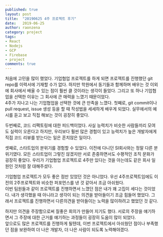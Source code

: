 ```yaml
---
published: true
layout: post
title:  "20190625 4주 프로젝트 후기"
date:   2019-06-25
author: raonzena 
category: project
tags:
- React
- Nodejs
- GCP
- Firebase
- project
comments: true
---
```


처음에 고민을 많이 했었다. 기업협업 프로젝트를 하게 되면 프로젝트를 진행했던 git repo를 이력서에 기재할 수가 없다. 하지만 학원에서 동기들과 함께하며 배우는 것 이외에 회사에서 배울 수 있는 점이 훨씬 클 것이라는 생각이 들었다. 그리고 또 하나 기업협업을 선택한 이유는 그 회사에 큰 매력을 느꼈기 때문이었다.  
4주가 지나고 나는 기업협업을 선택한 것에 큰 만족을 느꼈다. 첫째로, git commit이나 pull request, issue 생성 등을 할 때 작성법을 세세하게 배우게 되었다. 실무에서의 예시를 듣고 보고 직접 해보는 것이 굉장히 좋았다.  
  
두번째로, 코드 리팩토링에 대한 피드백이었다. 사실 능력치가 비슷한 사람들끼리 모여도 실력이 오른다고 하지만, 우리보다 훨씬 많은 경험이 있고 능력치가 높은 개발자에게 직접 코드 리뷰를 받는다는 일은 흔치않은 일이다.  
  
셋째로, 스타트업의 분위기를 경험할 수 있었다. 이전에 다니던 SI회사와는 정말 다른 분위기였다. 모든 스타트업이 그렇진 않겠지만 서로 존중하면서도 수평적인 조직 문화가 굉장히 좋았다. 우리가 기업협업 프로젝트로 4주만 있다는 것을 아는데도 같은 회사 일원인 것처럼 잘 대해주셨다.  
  
기업협업 프로젝트가 모두 좋은 점만 있었던 것은 아니었다. 우선 4주프로젝트임에도 이전의 2주프로젝트와 비슷한 퍼포먼스를 낸 것 같아서 조금 아쉬웠다.  
이번 팀원들과 같이 프로젝트를 진행하면서 느꼈던 점은 내가 꽤 고집이 세다는 것이었다. 내가 생각했을 때 아니라고 생각이 되는 의견을 받아들이기 조금 힘들어 했었다. 그래서 프로젝트를 진행하면서 다른의견을 받아들이는 노력을 많이하려고 했었던 것 같다.  
  
하지만 의견을 주장함으로써 질좋은 회의가 만들어 지기도 했다. 서로의 주장을 얘기하면서 그 주장에 대한 근거를 얘기하는 과정들이 굉장히 도움이 많이 되었다.  
앞으로도 많은 프로젝트를 진행하게 될텐데, 이번 프로젝트에서 아쉬웠던 점이나 부족했던 점을 보완하여 더 나은 개발자, 더 나은 사람이 되도록 노력해야겠다.